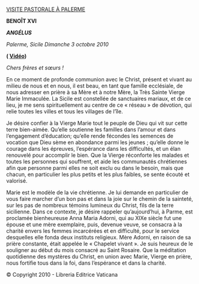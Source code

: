 [VISITE PASTORALE À PALERME](http://w2.vatican.va/content/benedict-xvi/fr/travels/2010/documents/trav_ben-xvi_palermo_20101003.html)

**BENOÎT XVI**

***ANGÉLUS***

*Palerme, Sicile* *Dimanche 3 octobre 2010*

**( [Vidéo](http://youtu.be/6sBHw4xyctU))**

*Chers frères et sœurs !*

En ce moment de profonde communion avec le Christ, présent et vivant au milieu de nous et en nous, il est beau, en tant que famille ecclésiale, de nous adresser en prière à sa Mère et à notre Mère, la Très Sainte Vierge Marie Immaculée. La Sicile est constellée de sanctuaires mariaux, et de ce lieu, je me sens spirituellement au centre de ce « réseau » de dévotion, qui relie toutes les villes et tous les villages de l’île.

Je désire confier à la Vierge Marie tout le peuple de Dieu qui vit sur cette terre bien-aimée. Qu’elle soutienne les familles dans l’amour et dans l’engagement d’éducation; qu’elle rende fécondes les semences de vocation que Dieu sème en abondance parmi les jeunes ; qu’elle donne le courage dans les épreuves, l’espérance dans les difficultés, et un élan renouvelé pour accomplir le bien. Que la Vierge réconforte les malades et toutes les personnes qui souffrent, et aide les communautés chrétiennes afin que personne parmi elles ne soit exclu ou dans le besoin, mais que chacun, en particulier les plus petits et les plus faibles, se sente écouté et valorisé.

Marie est le modèle de la vie chrétienne. Je lui demande en particulier de vous faire marcher d’un bon pas et dans la joie sur le chemin de la sainteté, sur les pas de nombreux témoins lumineux du Christ, fils de la terre sicilienne. Dans ce contexte, je désire rappeler qu’aujourd’hui, à Parme, est proclamée bienheureuse Anna Maria Adorni, qui au XIXe siècle fut une épouse et une mère exemplaire, puis, devenue veuve, se consacra à la charité envers les femmes incarcérées et en difficulté, pour le service desquelles elle fonda deux instituts religieux. Mère Adorni, en raison de sa prière constante, était appelée le « Chapelet vivant ». Je suis heureux de le souligner au début du mois consacré au Saint Rosaire. Que la méditation quotidienne des mystères du Christ, en union avec Marie, Vierge en prière, nous fortifie tous dans la foi, dans l’espérance et dans la charité.

© Copyright 2010 - Libreria Editrice Vaticana